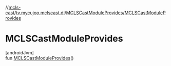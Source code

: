 //[mcls-cast](../../../index.md)/[tv.mycujoo.mclscast.di](../index.md)/[MCLSCastModuleProvides](index.md)/[MCLSCastModuleProvides](-m-c-l-s-cast-module-provides.md)

# MCLSCastModuleProvides

[androidJvm]\
fun [MCLSCastModuleProvides](-m-c-l-s-cast-module-provides.md)()
